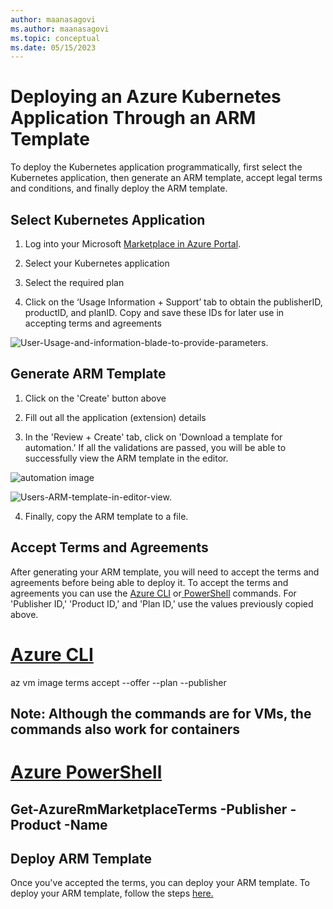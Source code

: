 ```yaml
---
author: maanasagovi
ms.author: maanasagovi
ms.topic: conceptual
ms.date: 05/15/2023
---
```


# Deploying an Azure Kubernetes Application Through an ARM Template

To deploy the Kubernetes application programmatically, first select the Kubernetes application, then generate an ARM template, accept legal terms and conditions, and finally deploy the ARM template.

## Select Kubernetes Application

1. Log into your Microsoft [Marketplace in Azure Portal](https://ms.portal.azure.com/#view/Microsoft_Azure_Marketplace/MarketplaceOffersBlade/selectedMenuItemId/home/fromContext/AKS). 

1. Select your Kubernetes application

1. Select the required plan

1. Click on the ‘Usage Information + Support’ tab to obtain the publisherID, productID, and planID. Copy and save these IDs for later use in accepting terms and agreements

![User-Usage-and-information-blade-to-provide-parameters.](user-usage-information.png)

## Generate ARM Template

1. Click on the 'Create' button above

1. Fill out all the application (extension) details

1. In the 'Review + Create' tab, click on 'Download a template for automation.' If all the validations are passed, you will be able to successfully view the ARM template in the editor. 

![automation image](https://github.com/maanasagovi/azure-docs-pr/assets/112022180/5c19ff29-eebe-4ba0-9818-2c37d5cb44fd)

![Users-ARM-template-in-editor-view.](media/armtemplatedeployk8apps/download-arm-template.png)

4. Finally, copy the ARM template to a file.

## Accept Terms and Agreements

After generating your ARM template, you will need to accept the terms and agreements before being able to deploy it. To accept the terms and agreements you can use the [Azure CLI](/cli/azure/vm/image/terms?view=azure-cli-latest) or[ PowerShell](/powershell/module/azurerm.marketplaceordering/?view=azurermps-6.13.0) commands. For 'Publisher ID,' 'Product ID,' and 'Plan ID,' use the values previously copied above. 

# [Azure CLI](#tab/azure-cli/linux)
az vm image terms accept --offer <Product ID> --plan <Plan ID> --publisher <Publisher ID>

Note: Although the commands are for VMs, the commands also work for containers
---

# [Azure PowerShell](#tab/azure-powershell/linux)
## Get-AzureRmMarketplaceTerms -Publisher <Publisher ID> -Product <Product ID> -Name <Plan ID>

## Deploy ARM Template

Once you've accepted the terms, you can deploy your ARM template. To deploy your ARM template, follow the steps [here.](/azure/azure-resource-manager/templates/template-tutorial-create-first-template?tabs=azure-cli)
